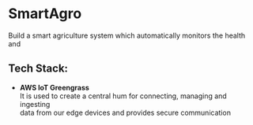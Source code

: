 # SmartAgro
Build a smart agriculture system which automatically monitors the health and   


## Tech Stack:
- **AWS IoT Greengrass**  
    It is used to create a central hum for connecting, managing and ingesting  
    data from our edge devices and provides secure communication 


